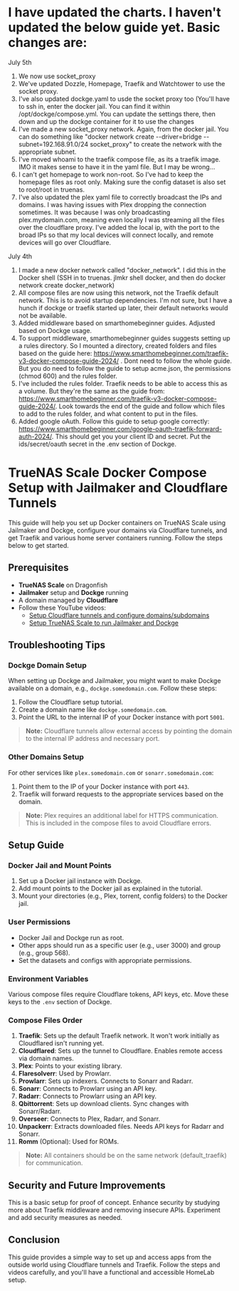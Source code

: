 <!-- @format -->

# I have updated the charts. I haven't updated the below guide yet. Basic changes are:
July 5th
1. We now use socket_proxy
2. We've updated Dozzle, Homepage, Traefik and Watchtower to use the socket proxy.
3. I've also updated dockge.yaml to usde the socket proxy too (You'll have to ssh in, enter the docker jail. You can find it within /opt/dockge/compose.yml. You can update the settings there, then down and up the dockge container for it to use the changes
4. I've made a new socket_proxy network. Again, from the docker jail. You can do something like "docker network create   --driver=bridge   --subnet=192.168.91.0/24   socket_proxy" to create the network with the appropriate subnet.
5. I've moved whoami to the traefik compose file, as its a traefik image. IMO it makes sense to have it in the yaml file. But I may be wrong...
6. I can't get homepage to work non-root. So I've had to keep the homepage files as root only. Making sure the config dataset is also set to root/root in truenas.
7. I've also updated the plex yaml file to correctly broadcast the IPs and domains. I was having issues with Plex dropping the connection sometimes. It was because I was only broadcasting plex.mydomain.com, meaning even locally I was streaming all the files over the cloudflare proxy. I've added the local ip, with the port to the broad IPs so that my local devices will connect locally, and remote devices will go over Cloudflare.

July 4th
1. I made a new docker network called "docker_network". I did this in the Docker shell (SSH in to truenas. jlmkr shell docker, and then do docker network create docker_network)
2. All compose files are now using this network, not the Traefik default network. This is to avoid startup dependencies. I'm not sure, but I have a hunch if dockge or traefik started up later, their default networks would not be available.
3. Added middleware based on smarthomebeginner guides. Adjusted based on Dockge usage.
4. To support middleware, smarthomebeginner guides suggests setting up a rules directory. So I mounted a directory, created folders and files based on the guide here: https://www.smarthomebeginner.com/traefik-v3-docker-compose-guide-2024/ . Dont need to follow the whole guide. But you do need to follow the guide to setup acme.json, the permissions (chmod 600) and the rules folder.
5. I've included the rules folder. Traefik needs to be able to access this as a volume. But they're the same as the guide from: https://www.smarthomebeginner.com/traefik-v3-docker-compose-guide-2024/. Look towards the end of the guide and follow which files to add to the rules folder, and what content to put in the files.
6. Added google oAuth. Follow this guide to setup google correctly: https://www.smarthomebeginner.com/google-oauth-traefik-forward-auth-2024/. This should get you your client ID and secret. Put the ids/secret/oauth secret in the .env section of Dockge.

# TrueNAS Scale Docker Compose Setup with Jailmaker and Cloudflare Tunnels

This guide will help you set up Docker containers on TrueNAS Scale using Jailmaker and Dockge, configure your domains via Cloudflare tunnels, and get Traefik and various home server containers running. Follow the steps below to get started.

## Prerequisites

- **TrueNAS Scale** on Dragonfish
- **Jailmaker** setup and **Dockge** running
- A domain managed by **Cloudflare**
- Follow these YouTube videos:
  - [Setup Cloudflare tunnels and configure domains/subdomains](https://www.youtube.com/watch?v=yMmxw-DZ5Ec)
  - [Setup TrueNAS Scale to run Jailmaker and Dockge](https://www.youtube.com/watch?v=yMmxw-DZ5Ec)

## Troubleshooting Tips

### Dockge Domain Setup

When setting up Dockge and Jailmaker, you might want to make Dockge available on a domain, e.g., `dockge.somedomain.com`. Follow these steps:

1. Follow the Cloudflare setup tutorial.
2. Create a domain name like `dockge.somedomain.com`.
3. Point the URL to the internal IP of your Docker instance with port `5001`.

> **Note:** Cloudflare tunnels allow external access by pointing the domain to the internal IP address and necessary port.

### Other Domains Setup

For other services like `plex.somedomain.com` or `sonarr.somedomain.com`:

1. Point them to the IP of your Docker instance with port `443`.
2. Traefik will forward requests to the appropriate services based on the domain.

> **Note:** Plex requires an additional label for HTTPS communication. This is included in the compose files to avoid Cloudflare errors.

## Setup Guide

### Docker Jail and Mount Points

1. Set up a Docker jail instance with Dockge.
2. Add mount points to the Docker jail as explained in the tutorial.
3. Mount your directories (e.g., Plex, torrent, config folders) to the Docker jail.

### User Permissions

- Docker Jail and Dockge run as root.
- Other apps should run as a specific user (e.g., user 3000) and group (e.g., group 568).
- Set the datasets and configs with appropriate permissions.

### Environment Variables

Various compose files require Cloudflare tokens, API keys, etc. Move these keys to the `.env` section of Dockge.

### Compose Files Order

1. **Traefik**: Sets up the default Traefik network. It won't work initially as Cloudflared isn't running yet.
2. **Cloudflared**: Sets up the tunnel to Cloudflare. Enables remote access via domain names.
3. **Plex**: Points to your existing library.
4. **Flaresolverr**: Used by Prowlarr.
5. **Prowlarr**: Sets up indexers. Connects to Sonarr and Radarr.
6. **Sonarr**: Connects to Prowlarr using an API key.
7. **Radarr**: Connects to Prowlarr using an API key.
8. **Qbittorrent**: Sets up download clients. Sync changes with Sonarr/Radarr.
9. **Overseer**: Connects to Plex, Radarr, and Sonarr.
10. **Unpackerr**: Extracts downloaded files. Needs API keys for Radarr and Sonarr.
11. **Romm** (Optional): Used for ROMs.

> **Note:** All containers should be on the same network (default_traefik) for communication.

## Security and Future Improvements

This is a basic setup for proof of concept. Enhance security by studying more about Traefik middleware and removing insecure APIs. Experiment and add security measures as needed.

## Conclusion

This guide provides a simple way to set up and access apps from the outside world using Cloudflare tunnels and Traefik. Follow the steps and videos carefully, and you'll have a functional and accessible HomeLab setup.
